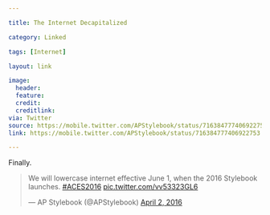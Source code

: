 ```yaml
---

title: The Internet Decapitalized

category: Linked

tags: [Internet]

layout: link

image:
  header:
  feature:
  credit: 
  creditlink:
via: Twitter
source: https://mobile.twitter.com/APStylebook/status/716384777406922753
link: https://mobile.twitter.com/APStylebook/status/716384777406922753

---
```


Finally.

<blockquote class="twitter-tweet tw-align-center" data-lang="en"><p lang="en" dir="ltr">We will lowercase internet effective June 1, when the 2016 Stylebook launches. <a href="https://twitter.com/hashtag/ACES2016?src=hash">#ACES2016</a> <a href="https://t.co/vv53323GL6">pic.twitter.com/vv53323GL6</a></p>&mdash; AP Stylebook (@APStylebook) <a href="https://twitter.com/APStylebook/status/716279065888563200">April 2, 2016</a></blockquote> <script async src="//platform.twitter.com/widgets.js" charset="utf-8"></script>